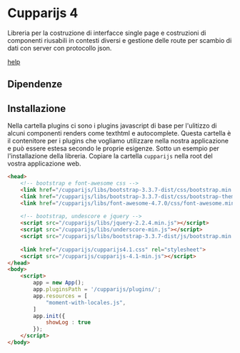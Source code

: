 # Cupparijs 4 

Libreria per la costruzione di interfacce single page e costruzioni di componenti riusabili in contesti 
diversi e gestione delle route per scambio di dati con server con protocollo json.

[help](docs/index.md)

## Dipendenze

## Installazione
Nella cartella plugins ci sono i plugins javascript di base per l'ulitizzo di alcuni componenti renders come 
texthtml e autocomplete. Questa cartella è il contenitore per i plugins che vogliamo utilizzare nella nostra
applicazione e può essere estesa secondo le proprie esigenze. Sotto un esempio per l'installazione della
libreria. 
Copiare la cartella `cupparijs` nella root del vostra applicazione web.

```html
<head>
    <!-- bootstrap e font-awesome css -->
    <link href="/cupparijs/libs/bootstrap-3.3.7-dist/css/bootstrap.min.css" rel="stylesheet">
    <link href="/cupparijs/libs/bootstrap-3.3.7-dist/css/bootstrap-theme.min.css" rel="stylesheet">
    <link href="/cupparijs/libs/font-awesome-4.7.0/css/font-awesome.min.css" rel="stylesheet">
    
    <!-- bootstrap, undescore e jquery -->
    <script src="/cupparijs/libs/jquery-2.2.4.min.js"></script>
    <script src="/cupparijs/libs/underscore-min.js"></script>
    <script src="/cupparijs/libs/bootstrap-3.3.7-dist/js/bootstrap.min.js"></script>
    
    <link href="/cupparijs/cupparijs4.1.css" rel="stylesheet">
    <script src="/cupparijs/cupparijs-4.1-min.js"></script>
</head>
<body>
    <script>
        app = new App();
        app.pluginsPath = '/cupparijs/plugins/';
        app.resources = [
            "moment-with-locales.js",
        ]
        app.init({
            showLog : true
        });
    </script>
</body>
```